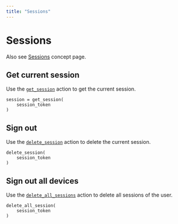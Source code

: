 ```yaml
---
title: "Sessions"
---
```


# Sessions

Also see [Sessions](/concepts/sessions) concept page.

## Get current session

Use the [`get_session`](/references/faroe-server-actions/actions/get_session) action to get the current session.

```
session = get_session(
    session_token
)
```

## Sign out

Use the [`delete_session`](/references/faroe-server-actions/actions/delete_session) action to delete the current session.

```
delete_session(
    session_token
)
```

## Sign out all devices

Use the [`delete_all_sessions`](/references/faroe-server-actions/actions/delete_all_sessions) action to delete all sessions of the user.

```
delete_all_session(
    session_token
)
```
